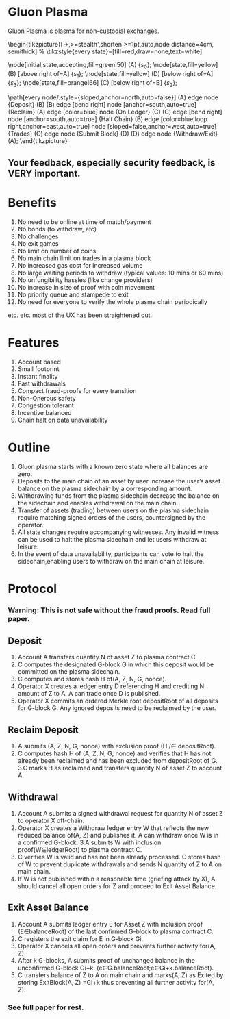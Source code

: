 # Gluon Plasma

Gluon Plasma is plasma for non-custodial exchanges. 

\begin{tikzpicture}[->,>=stealth',shorten >=1pt,auto,node distance=4cm,
                    semithick]
%  \tikzstyle{every state}=[fill=red,draw=none,text=white]

  \node[initial,state,accepting,fill=green!50] (A)                    {$s_0$};
  \node[state,fill=yellow]         (B) [above right of=A] {$s_1$};
  \node[state,fill=yellow]         (D) [below right of=A] {$s_3$};
  \node[state,fill=orange!66]         (C) [below right of=B] {$s_2$};
 
  \path[every node/.style={sloped,anchor=north,auto=false}]
        (A) edge   node {Deposit} (B)
        (B) edge [bend right] node [anchor=south,auto=true] {Reclaim} (A)
            edge [color=blue]  node {On Ledger} (C)
        (C) edge [bend right]  node [anchor=south,auto=true] {Halt Chain} (B)
            edge [color=blue,loop right,anchor=east,auto=true] node [sloped=false,anchor=west,auto=true] {Trades} (C)
            edge              node {Submit Block} (D)
        (D) edge              node {Withdraw/Exit} (A);
 \end{tikzpicture}

## Your feedback, especially security feedback, is VERY important.

# Benefits

1. No need to be online at time of match/payment
2. No bonds (to withdraw, etc)
3. No challenges
4. No exit games
5. No limit on number of coins
6. No main chain limit on trades in a plasma block
7. No increased gas cost for increased volume
8. No large waiting periods to withdraw (typical values: 10 mins or 60 mins)
9. No unfungibility hassles (like change providers)
10. No increase in size of proof with coin movement
11. No priority queue and stampede to exit
12. No need for everyone to verify the whole plasma chain periodically

etc. etc. most of the UX has been straightened out.

# Features

1. Account based
2. Small footprint
3. Instant finality
4. Fast withdrawals
5. Compact fraud-proofs for every transition
6. Non-Onerous safety
7. Congestion tolerant
8. Incentive balanced
9. Chain halt on data unavailability

# Outline

1. Gluon plasma starts with a known zero state where all balances are zero.
2. Deposits to the main chain of an asset by user increase the user’s asset balance on the plasma sidechain by a corresponding amount.
3. Withdrawing funds from the plasma sidechain decrease the balance on the sidechain and enables withdrawal on the main chain.
4. Transfer of assets (trading) between users on the plasma sidechain require matching signed orders of the users, countersigned by the operator.
5. All state changes require accompanying witnesses. Any invalid witness can be used to halt the plasma sidechain and let users withdraw at leisure.
6. In the event of data unavailability, participants can vote to halt the sidechain,enabling users to withdraw on the main chain at leisure.

# Protocol
### Warning: This is not safe without the fraud proofs. Read full paper.


## Deposit

1. Account A transfers quantity N of asset Z to plasma contract C.
2. C computes the designated G-block G in which this deposit would be committed on the plasma sidechain.
3. C computes and stores hash H of(A, Z, N, G, nonce).
4. Operator X creates a ledger entry D referencing H and crediting N amount of Z to A. A can trade once D is published.
5. Operator X commits an ordered Merkle root depositRoot of all deposits for G-block G. Any ignored deposits need to be reclaimed by the user.

## Reclaim Deposit 
1. A submits (A, Z, N, G, nonce) with exclusion proof (H /∈ depositRoot).
2. C computes hash H of (A, Z, N, G, nonce) and verifies that H has not already been reclaimed and has been excluded from depositRoot of G.
3.C marks H as reclaimed and transfers quantity N of asset Z to account A.

## Withdrawal

1. Account A submits a signed withdrawal request for quantity N of asset Z to operator X off-chain.
2. Operator X creates a Withdraw ledger entry W that reflects the new reduced balance of(A, Z) and publishes it. A can withdraw once W is in a confirmed G-block.
3.A submits W with inclusion proof(W∈ledgerRoot) to plasma contract C.
4. C verifies W is valid and has not been already processed. C stores hash of W to prevent duplicate withdrawals and sends N quantity of Z to A on main chain.
5. If W is not published within a reasonable time (griefing attack by X), A should cancel all open orders for Z and proceed to Exit Asset Balance.

## Exit Asset Balance

1. Account A submits ledger entry E for Asset Z with inclusion proof (E∈balanceRoot) of the last confirmed G-block to plasma contract C.
2. C registers the exit claim for E in G-block Gi.
3. Operator X cancels all open orders  and prevents further activity for(A, Z).
4. After k G-blocks, A submits proof of unchanged balance in the unconfirmed G-block Gi+k. (e∈G.balanceRoot;e∈Gi+k.balanceRoot).
5. C transfers balance of Z to A on main chain and marks(A, Z) as Exited by storing ExitBlock(A, Z) =Gi+k thus preventing all further activity for(A, Z).

### See full paper for rest.


